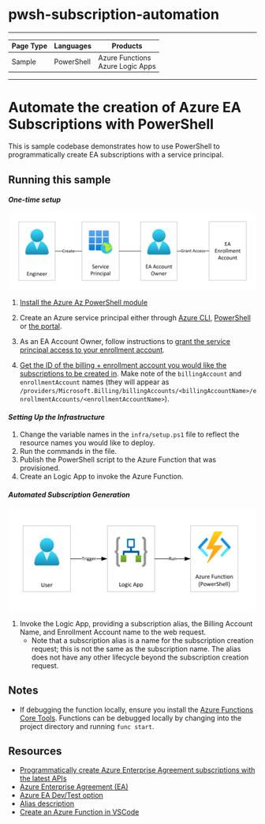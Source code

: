 # pwsh-subscription-automation


---

| Page Type | Languages     | Products |
|-----------|-----------|------------|
| Sample    | PowerShell    | Azure Functions <br> Azure Logic Apps |

---

# Automate the creation of Azure EA Subscriptions with PowerShell

This is sample codebase demonstrates how to use PowerShell to programmatically create EA subscriptions with a service principal.

## Running this sample

#### _*One-time setup*_
![Setup](/docs/images/onetimesetup.png)

1. [Install the Azure Az PowerShell module](https://docs.microsoft.com/en-us/powershell/azure/install-az-ps?view=azps-8.3.0)
2. Create an Azure service principal either through
    [Azure CLI](https://docs.microsoft.com/cli/azure/create-an-azure-service-principal-azure-cli?toc=%2fazure%2fazure-resource-manager%2ftoc.json),
    [PowerShell](https://docs.microsoft.com/azure/azure-resource-manager/resource-group-authenticate-service-principal/)
    or [the portal](https://docs.microsoft.com/azure/azure-resource-manager/resource-group-create-service-principal-portal/).

3. As an EA Account Owner, follow instructions to [grant the service principal access to your enrollment account](https://docs.microsoft.com/en-us/azure/cost-management-billing/manage/assign-roles-azure-service-principals).

4. [Get the ID of the billing + enrollment account you would like the subscriptions to be created in](https://docs.microsoft.com/en-us/azure/cost-management-billing/manage/programmatically-create-subscription-enterprise-agreement?tabs=rest#find-accounts-you-have-access-to). Make note of the ```billingAccount``` and ```enrollmentAccount``` names (they will appear as ```/providers/Microsoft.Billing/billingAccounts/<billingAccountName>/enrollmentAccounts/<enrollmentAccountName>```).

#### _*Setting Up the Infrastructure*_
1. Change the variable names in the ```infra/setup.ps1``` file to reflect the resource names you would like to deploy.
2. Run the commands in the file.
3. Publish the PowerShell script to the Azure Function that was provisioned.
4. Create an Logic App to invoke the Azure Function.

#### _*Automated Subscription Generation*_

![Automation](/docs/images/automation.png)
1. Invoke the Logic App, providing a subscription alias, the Billing Account Name, and Enrollment Account name to the web request. 
    - Note that a subscription alias is a name for the subscription creation request; this is not the same as the subscription name. The alias does not have any other lifecycle beyond the subscription creation request. 

## Notes
- If debugging the function locally, ensure you install the [Azure Functions Core Tools](https://docs.microsoft.com/en-us/azure/azure-functions/functions-run-local?tabs=v4%2Cwindows%2Ccsharp%2Cportal%2Cbash). Functions can be debugged locally by changing into the project directory and running ```func start```.

## Resources

* [Programmatically create Azure Enterprise Agreement subscriptions with the latest APIs](https://docs.microsoft.com/en-us/azure/cost-management-billing/manage/programmatically-create-subscription-enterprise-agreement?tabs=azure-cli)
* [Azure Enterprise Agreement (EA)](https://azure.microsoft.com/pricing/enterprise-agreement/)
* [Azure EA Dev/Test option](https://azure.microsoft.com/offers/ms-azr-0148p/)
* [Alias description](https://docs.microsoft.com/en-us/rest/api/subscription/2020-09-01/alias/create?tabs=HTTP#uri-parameters)
* [Create an Azure Function in VSCode](https://docs.microsoft.com/en-us/azure/azure-functions/create-first-function-vs-code-csharp?tabs=in-process)